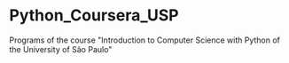 # Python_Coursera_USP
Programs of the course "Introduction to Computer Science with Python of the University of São Paulo"
